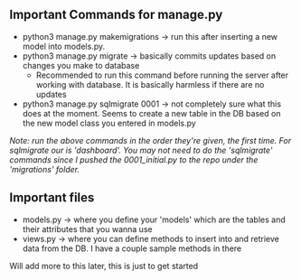 ## Important Commands for manage.py
- python3 manage.py makemigrations -> run this after inserting a new model into models.py. 
- python3 manage.py migrate -> basically commits updates based on changes you make to database
  - Recommended to run this command before running the server after working with database. It is basically harmless if there are no updates
- python3 manage.py sqlmigrate <app-name> 0001 -> not completely sure what this does at the moment. Seems to create a new table in the DB based on the new model class you entered in models.py

*Note: run the above commands in the order they're given, the first time. For sqlmigrate our <app-name> is 'dashboard'.
You may not need to do the 'sqlmigrate' commands since I pushed the 0001_initial.py to the repo under the 'migrations' folder.*

## Important files
- models.py -> where you define your 'models' which are the tables and their attributes that you wanna use
- views.py -> where you can define methods to insert into and retrieve data from the DB. I have a couple sample methods in there

Will add more to this later, this is just to get started